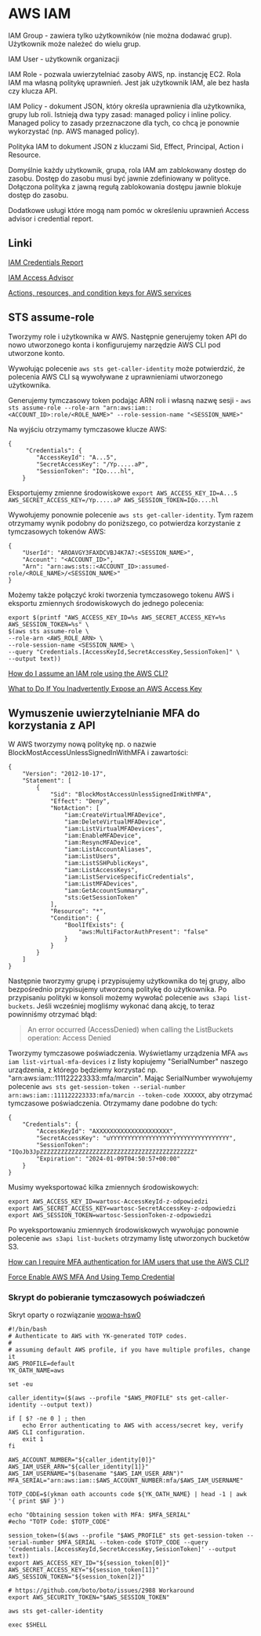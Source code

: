 # AWS IAM

IAM Group - zawiera tylko użytkowników (nie można dodawać grup). Użytkownik może należeć do wielu grup.

IAM User - użytkownik organizacji

IAM Role - pozwala uwierzytelniać zasoby AWS, np. instancję EC2. Rola IAM ma własną politykę uprawnień. Jest jak użytkownik IAM, ale bez hasła czy klucza API.

IAM Policy - dokument JSON, który określa uprawnienia dla użytkownika, grupy lub roli. Istnieją dwa typy zasad: managed policy i inline policy.
Managed policy to zasady przeznaczone dla tych, co chcą je ponownie wykorzystać (np. AWS managed policy).

Polityka IAM to dokument JSON z kluczami Sid, Effect, Principal, Action i Resource.

Domyślnie każdy użytkownik, grupa, rola IAM am zablokowany dostęp do zasobu. Dostęp do zasobu musi być jawnie zdefiniowany w polityce. Dołączona polityka z jawną regułą zablokowania dostępu
jawnie blokuje dostęp do zasobu.

Dodatkowe usługi które mogą nam pomóc w określeniu uprawnień Access advisor i credential report.

## Linki

[IAM Credentials Report](https://docs.aws.amazon.com/IAM/latest/UserGuide/id_credentials_getting-report.html#getting-credential-reports-console)

[IAM Access Advisor](https://docs.aws.amazon.com/IAM/latest/UserGuide/what-is-access-analyzer.html)

[Actions, resources, and condition keys for AWS services](https://docs.aws.amazon.com/service-authorization/latest/reference/reference_policies_actions-resources-contextkeys.html)

## STS assume-role

Tworzymy role i użytkownika w AWS. Następnie generujemy token API do nowo utworzonego konta i konfigurujemy narzędzie AWS CLI pod utworzone konto.

Wywołując polecenie `aws sts get-caller-identity` może potwierdzić, że polecenia AWS CLI są wywoływane z uprawnieniami utworzonego użytkownika.

Generujemy tymczasowy token podając ARN roli i własną nazwę sesji - `aws sts assume-role --role-arn "arn:aws:iam::<ACCOUNT_ID>:role/<ROLE_NAME>" --role-session-name "<SESSION_NAME>"`

Na wyjściu otrzymamy tymczasowe klucze AWS:
```
{                                                                                                                                                                                           
     "Credentials": {
        "AccessKeyId": "A...5",
        "SecretAccessKey": "/Yp.....aP",
        "SessionToken": "IQo....hl",
    }

```

Eksportujemy zmienne środowiskowe `export AWS_ACCESS_KEY_ID=A...5 AWS_SECRET_ACCESS_KEY=/Yp.....aP AWS_SESSION_TOKEN=IQo....hl`

Wywołujemy ponownie polecenie `aws sts get-caller-identity`.
Tym razem otrzymamy wynik podobny do poniższego, co potwierdza korzystanie z tymczasowych tokenów AWS:

```
{
    "UserId": "AROAVGY3FAXDCVBJ4K7A7:<SESSION_NAME>",
    "Account": "<ACCOUNT_ID>",
    "Arn": "arn:aws:sts::<ACCOUNT_ID>:assumed-role/<ROLE_NAME>/<SESSION_NAME>"
}
```

Możemy także połączyć kroki tworzenia tymczasowego tokenu AWS i eksportu zmiennych środowiskowych do jednego polecenia:
```
export $(printf "AWS_ACCESS_KEY_ID=%s AWS_SECRET_ACCESS_KEY=%s AWS_SESSION_TOKEN=%s" \
$(aws sts assume-role \
--role-arn <AWS_ROLE_ARN> \
--role-session-name <SESSION_NAME> \
--query "Credentials.[AccessKeyId,SecretAccessKey,SessionToken]" \
--output text))
```

[How do I assume an IAM role using the AWS CLI?](https://aws.amazon.com/premiumsupport/knowledge-center/iam-assume-role-cli/)

[What to Do If You Inadvertently Expose an AWS Access Key](https://aws.amazon.com/blogs/security/what-to-do-if-you-inadvertently-expose-an-aws-access-key/)

## Wymuszenie uwierzytelnianie MFA do korzystania z API

W AWS tworzymy nową politykę np. o nazwie BlockMostAccessUnlessSignedInWithMFA i zawartości:

```
{
    "Version": "2012-10-17",
    "Statement": [
        {
            "Sid": "BlockMostAccessUnlessSignedInWithMFA",
            "Effect": "Deny",
            "NotAction": [
                "iam:CreateVirtualMFADevice",
                "iam:DeleteVirtualMFADevice",
                "iam:ListVirtualMFADevices",
                "iam:EnableMFADevice",
                "iam:ResyncMFADevice",
                "iam:ListAccountAliases",
                "iam:ListUsers",
                "iam:ListSSHPublicKeys",
                "iam:ListAccessKeys",
                "iam:ListServiceSpecificCredentials",
                "iam:ListMFADevices",
                "iam:GetAccountSummary",
                "sts:GetSessionToken"
            ],
            "Resource": "*",
            "Condition": {
                "BoolIfExists": {
                    "aws:MultiFactorAuthPresent": "false"
                }
            }
        }
    ]
}
```

Następnie tworzymy grupę i przypisujemy użytkownika do tej grupy, albo bezpośrednio przypisujemy utworzoną politykę do użytkownika.
Po przypisaniu polityki w konsoli możemy wywołać polecenie `aws s3api list-buckets`. 
Jeśli wcześniej mogliśmy wykonać daną akcję, to teraz powinniśmy otrzymać błąd:
> An error occurred (AccessDenied) when calling the ListBuckets operation: Access Denied

Tworzymy tymczasowe poświadczenia. Wyświetlamy urządzenia MFA `aws iam list-virtual-mfa-devices` i z listy kopiujemy "SerialNumber" naszego urządzenia, z którego będziemy korzystać np. "arn:aws:iam::111122223333:mfa/marcin". 
Mając SerialNumber wywołujemy polecenie `aws sts get-session-token --serial-number arn:aws:iam::111122223333:mfa/marcin --token-code XXXXXX`, aby otrzymać tymczasowe poświadczenia.
Otrzymamy dane podobne do tych:

```
{
    "Credentials": {
        "AccessKeyId": "AXXXXXXXXXXXXXXXXXXXXX",
        "SecretAccessKey": "uYYYYYYYYYYYYYYYYYYYYYYYYYYYYYYYYYY",
        "SessionToken": "IQoJb3JpZZZZZZZZZZZZZZZZZZZZZZZZZZZZZZZZZZZZZZZZZZZZ"
        "Expiration": "2024-01-09T04:50:57+00:00"
    }
}
```

Musimy wyeksportować kilka zmiennych środowiskowych:
```
export AWS_ACCESS_KEY_ID=wartosc-AccessKeyId-z-odpowiedzi
export AWS_SECRET_ACCESS_KEY=wartosc-SecretAccessKey-z-odpowiedzi
export AWS_SESSION_TOKEN=wartosc-SessionToken-z-odpowiedzi
```

Po wyeksportowaniu zmiennych środowiskowych wywołując ponownie polecenie `aws s3api list-buckets` otrzymamy listę utworzonych bucketów S3.

[How can I require MFA authentication for IAM users that use the AWS CLI?](https://repost.aws/knowledge-center/mfa-iam-user-aws-cli)

[Force Enable AWS MFA And Using Temp Credential ](https://dev.to/vumdao/force-enable-aws-mfa-and-using-temp-credential-1g1f)

### Skrypt do pobieranie tymczasowych poświadczeń

Skryt oparty o rozwiązanie [woowa-hsw0](https://gist.github.com/woowa-hsw0/caa3340e2a7b390dbde81894f73e379d)

```
#!/bin/bash
# Authenticate to AWS with YK-generated TOTP codes.
#
# assuming default AWS profile, if you have multiple profiles, change it
AWS_PROFILE=default
YK_OATH_NAME=aws

set -eu

caller_identity=($(aws --profile "$AWS_PROFILE" sts get-caller-identity --output text))

if [ $? -ne 0 ] ; then
	echo Error authenticating to AWS with access/secret key, verify AWS CLI configuration.
	exit 1
fi

AWS_ACCOUNT_NUMBER="${caller_identity[0]}"
AWS_IAM_USER_ARN="${caller_identity[1]}"
AWS_IAM_USERNAME="$(basename "$AWS_IAM_USER_ARN")"
MFA_SERIAL="arn:aws:iam::$AWS_ACCOUNT_NUMBER:mfa/$AWS_IAM_USERNAME"

TOTP_CODE=$(ykman oath accounts code ${YK_OATH_NAME} | head -1 | awk '{ print $NF }')

echo "Obtaining session token with MFA: $MFA_SERIAL"
#echo "TOTP Code: $TOTP_CODE"

session_token=($(aws --profile "$AWS_PROFILE" sts get-session-token --serial-number $MFA_SERIAL --token-code $TOTP_CODE --query 'Credentials.[AccessKeyId,SecretAccessKey,SessionToken]' --output text))
export AWS_ACCESS_KEY_ID="${session_token[0]}" AWS_SECRET_ACCESS_KEY="${session_token[1]}" AWS_SESSION_TOKEN="${session_token[2]}"

# https://github.com/boto/boto/issues/2988 Workaround
export AWS_SECURITY_TOKEN="$AWS_SESSION_TOKEN"

aws sts get-caller-identity

exec $SHELL
```
